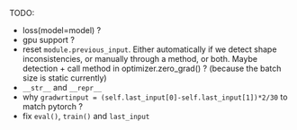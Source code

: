 TODO:
- loss(model=model) ?
- gpu support ?
- reset `module.previous_input`. Either automatically if we detect shape inconsistencies, or manually through a method, or both. Maybe detection + call method in optimizer.zero_grad() ? (because the batch size is static currently)
- `__str__` and `__repr__`
- why `gradwrtinput = (self.last_input[0]-self.last_input[1])*2/30` to match pytorch ?
- fix `eval()`, `train()` and `last_input`